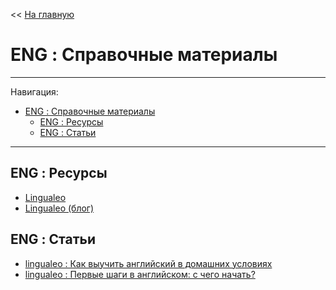 << [На главную](../README.md)

# ENG : Справочные материалы

---

Навигация:

- [ENG : Справочные материалы](#eng--справочные-материалы)
  - [ENG : Ресурсы](#eng--ресурсы)
  - [ENG : Статьи](#eng--статьи)

---

## ENG : Ресурсы

- [Lingualeo](https://lingualeo.com/ru/)
- [Lingualeo (блог)](https://corp.lingualeo.com/ru/)

## ENG : Статьи

- [lingualeo : Как выучить английский в домашних условиях](https://corp.lingualeo.com/ru/2017/12/28/kak-vyiuchit-angliyskiy/)
- [lingualeo : Первые шаги в английском: с чего начать?](https://corp.lingualeo.com/ru/2017/01/23/pervyie-shagi-v-angliyskom/)
